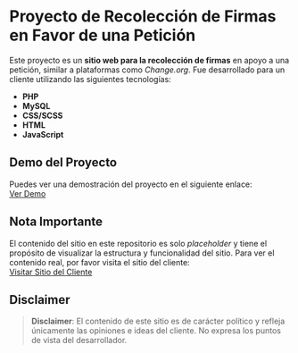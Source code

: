 # Proyecto de Recolección de Firmas en Favor de una Petición

Este proyecto es un **sitio web para la recolección de firmas** en apoyo a una petición, similar a plataformas como *Change.org*. Fue desarrollado para un cliente utilizando las siguientes tecnologías:

- **PHP**
- **MySQL**
- **CSS/SCSS**
- **HTML**
- **JavaScript**

## Demo del Proyecto

Puedes ver una demostración del proyecto en el siguiente enlace:  
[Ver Demo](https://stirring-starlight-564a3d.netlify.app/)

## Nota Importante

El contenido del sitio en este repositorio es solo *placeholder* y tiene el propósito de visualizar la estructura y funcionalidad del sitio. Para ver el contenido real, por favor visita el sitio del cliente:  
[Visitar Sitio del Cliente](https://solidaridadmovimientossociales.ar/)

## Disclaimer

> **Disclaimer**: El contenido de este sitio es de carácter político y refleja únicamente las opiniones e ideas del cliente. No expresa los puntos de vista del desarrollador.


